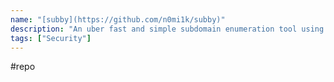 ```yaml
---
name: "[subby](https://github.com/n0mi1k/subby)"
description: "An uber fast and simple subdomain enumeration tool using DNS and web requests with support for detecting wildcard DNS records."
tags: ["Security"]
---
```

#repo